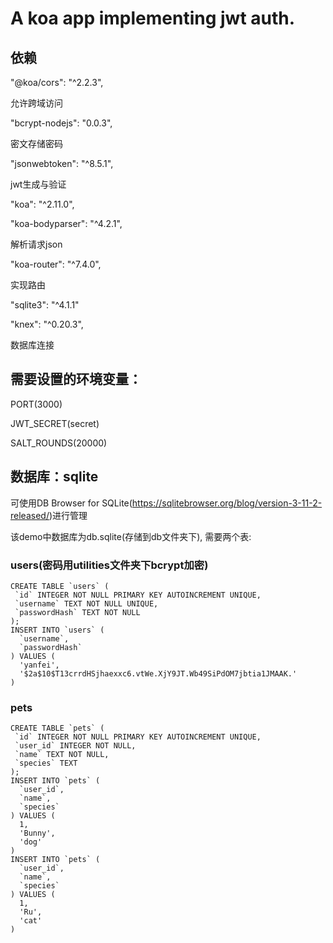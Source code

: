# A koa app implementing jwt auth.

## 依赖

"@koa/cors": "^2.2.3",

允许跨域访问

"bcrypt-nodejs": "0.0.3",

密文存储密码

"jsonwebtoken": "^8.5.1",

jwt生成与验证

"koa": "^2.11.0",

"koa-bodyparser": "^4.2.1",

解析请求json

"koa-router": "^7.4.0",

实现路由

"sqlite3": "^4.1.1"

"knex": "^0.20.3",

数据库连接

## 需要设置的环境变量：

PORT(3000)

JWT_SECRET(secret)

SALT_ROUNDS(20000)

## 数据库：sqlite

可使用DB Browser for SQLite(https://sqlitebrowser.org/blog/version-3-11-2-released/)进行管理

该demo中数据库为db.sqlite(存储到db文件夹下), 需要两个表:

### users(密码用utilities文件夹下bcrypt加密)

```
CREATE TABLE `users` (
 `id` INTEGER NOT NULL PRIMARY KEY AUTOINCREMENT UNIQUE,
 `username` TEXT NOT NULL UNIQUE,
 `passwordHash` TEXT NOT NULL
);
INSERT INTO `users` (
  `username`,
  `passwordHash`
) VALUES (
  'yanfei',
  '$2a$10$T13crrdHSjhaexxc6.vtWe.XjY9JT.Wb49SiPdOM7jbtia1JMAAK.'
)
```

### pets

```
CREATE TABLE `pets` (
 `id` INTEGER NOT NULL PRIMARY KEY AUTOINCREMENT UNIQUE,
 `user_id` INTEGER NOT NULL,
 `name` TEXT NOT NULL,
 `species` TEXT
);
INSERT INTO `pets` (
  `user_id`,
  `name`,
  `species`
) VALUES (
  1,
  'Bunny',
  'dog'
)
INSERT INTO `pets` (
  `user_id`,
  `name`,
  `species`
) VALUES (
  1,
  'Ru',
  'cat'
)
```
